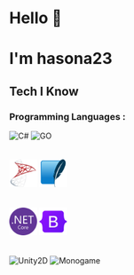 <h1>Hello 👋</h1>
<h1>I'm hasona23</h1>

## Tech I Know

### Programming Languages :
<div>
  <img src="https://img.icons8.com/?size=100&id=Fycm8TUhWmFU&format=png&color=000000" alt="C#" width="50" height="50"/>
  <img src="https://go.dev/blog/go-brand/Go-Logo/SVG/Go-Logo_Aqua.svg" alt="GO" width="50" height="50" >
</div>
<br/>
<br/>
<div>
  <img src="https://raw.githubusercontent.com/devicons/devicon/master/icons/microsoftsqlserver/microsoftsqlserver-original.svg" alt="SQL Server"width="50" height="50"/>
  <img src="https://raw.githubusercontent.com/devicons/devicon/master/icons/sqlite/sqlite-original.svg" alt="SQLite" width="50" height="50"/>
</div>
<br/>
<br/>
<div>
  <img src="https://raw.githubusercontent.com/devicons/devicon/master/icons/dotnetcore/dotnetcore-original.svg" alt=".NET Core" width="50" height="50"/>
  <img src="https://raw.githubusercontent.com/devicons/devicon/master/icons/bootstrap/bootstrap-original.svg" alt="Bootstrap" width="50" height="50"/>
</div>
<br/>
<br/>
<div>
   <img src="https://upload.wikimedia.org/wikipedia/commons/thumb/c/c4/Unity_2021.svg/300px-Unity_2021.svg.png" alt="Unity2D" height="50">
  <img src="https://upload.wikimedia.org/wikipedia/commons/thumb/e/e6/MonoGame_Logo.svg/150px-MonoGame_Logo.svg.png" alt="Monogame" height="50" width="50">
</div>
<br/><br/>
